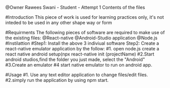 @Owner Rawees Swani - Student - Attempt 1
Contents of the files

#Introduction
This piece of work is used for learning practices only, it's not inteded to be used in any other shape way or form



#Requirments
The following pieces of software are required to make use of the existing files:
@React-native
@Android-Studio application
@Node.js
#Instilattion 
#Step1: Install the above 3 indiviual software
Step2: Create a react-native emulator application by the follow:
#1. open node.js create a react native android setup(npx react-native init (projectName)
#2.Start android studios,find the folder you just made, select the "Android"
#3.Create an emulator
#4 start native emulator to run on android app.

#Usage
#1. Use any text editor application to change files/edit files.
#2.simply run the application by using npm start.



